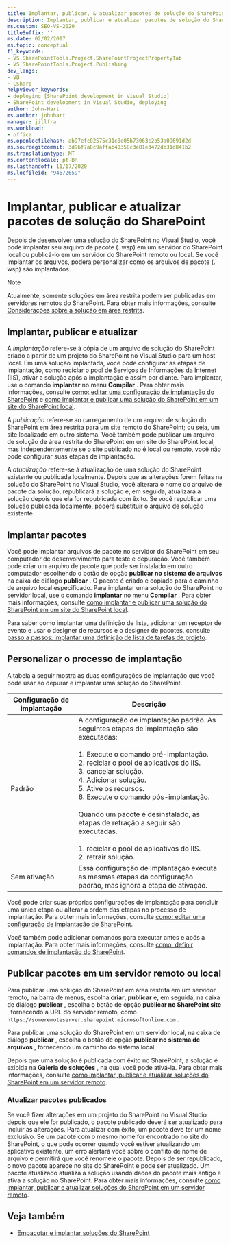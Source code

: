 ```yaml
---
title: Implantar, publicar, & atualizar pacotes de solução do SharePoint
description: Implantar, publicar e atualizar pacotes de solução do SharePoint. Personalize o processo de implantação. Publicar pacotes em um servidor remoto ou local.
ms.custom: SEO-VS-2020
titleSuffix: ''
ms.date: 02/02/2017
ms.topic: conceptual
f1_keywords:
- VS.SharePointTools.Project.SharePointProjectPropertyTab
- VS.SharePointTools.Project.Publishing
dev_langs:
- VB
- CSharp
helpviewer_keywords:
- deploying [SharePoint development in Visual Studio]
- SharePoint development in Visual Studio, deploying
author: John-Hart
ms.author: johnhart
manager: jillfra
ms.workload:
- office
ms.openlocfilehash: ab97efc82575c31c8e05b73063c2b53a09691d2d
ms.sourcegitcommit: 3d96f7a8c9affab40358c3e81e3472db31d841b2
ms.translationtype: MT
ms.contentlocale: pt-BR
ms.lasthandoff: 11/17/2020
ms.locfileid: "94672659"
---
```

# <a name="deploy-publish-and-upgrade-sharepoint-solution-packages"></a>Implantar, publicar e atualizar pacotes de solução do SharePoint
  Depois de desenvolver uma solução do SharePoint no Visual Studio, você pode implantar seu arquivo de pacote (. wsp) em um servidor do SharePoint local ou publicá-lo em um servidor do SharePoint remoto ou local. Se você implantar os arquivos, poderá personalizar como os arquivos de pacote (. wsp) são implantados.

> [!NOTE]
> Atualmente, somente soluções em área restrita podem ser publicadas em servidores remotos do SharePoint. Para obter mais informações, consulte [Considerações sobre a solução em área restrita](../sharepoint/sandboxed-solution-considerations.md).

## <a name="deploy-publish-and-upgrade"></a>Implantar, publicar e atualizar
 A *implantação* refere-se à cópia de um arquivo de solução do SharePoint criado a partir de um projeto do SharePoint no Visual Studio para um host local. Em uma solução implantada, você pode configurar as etapas de implantação, como reciclar o pool de Serviços de Informações da Internet (IIS), ativar a solução após a implantação e assim por diante. Para implantar, use o comando **implantar** no menu **Compilar** . Para obter mais informações, consulte [como: editar uma configuração de implantação do SharePoint](../sharepoint/how-to-edit-a-sharepoint-deployment-configuration.md) e [como implantar e publicar uma solução do SharePoint em um site do SharePoint local](../sharepoint/how-to-deploy-and-publish-a-sharepoint-solution-to-a-local-sharepoint-site.md).

 A *publicação* refere-se ao carregamento de um arquivo de solução do SharePoint em área restrita para um site remoto do SharePoint; ou seja, um site localizado em outro sistema. Você também pode publicar um arquivo de solução de área restrita do SharePoint em um site do SharePoint local, mas independentemente se o site publicado no é local ou remoto, você não pode configurar suas etapas de implantação.

 A *atualização* refere-se à atualização de uma solução do SharePoint existente ou publicada localmente. Depois que as alterações forem feitas na solução do SharePoint no Visual Studio, você alterará o nome do arquivo de pacote da solução, republicará a solução e, em seguida, atualizará a solução depois que ela for republicada com êxito. Se você republicar uma solução publicada localmente, poderá substituir o arquivo de solução existente.

## <a name="deploy-packages"></a>Implantar pacotes
 Você pode implantar arquivos de pacote no servidor do SharePoint em seu computador de desenvolvimento para teste e depuração. Você também pode criar um arquivo de pacote que pode ser instalado em outro computador escolhendo o botão de opção **publicar no sistema de arquivos** na caixa de diálogo **publicar** . O pacote é criado e copiado para o caminho de arquivo local especificado. Para implantar uma solução do SharePoint no servidor local, use o comando **implantar** no menu **Compilar** . Para obter mais informações, consulte [como implantar e publicar uma solução do SharePoint em um site do SharePoint local](../sharepoint/how-to-deploy-and-publish-a-sharepoint-solution-to-a-local-sharepoint-site.md).

 Para saber como implantar uma definição de lista, adicionar um receptor de evento e usar o designer de recursos e o designer de pacotes, consulte [passo a passos: implantar uma definição de lista de tarefas de projeto](../sharepoint/walkthrough-deploying-a-project-task-list-definition.md).

## <a name="customize-the-deployment-process"></a>Personalizar o processo de implantação
 A tabela a seguir mostra as duas configurações de implantação que você pode usar ao depurar e implantar uma solução do SharePoint.

|Configuração de implantação|Descrição|
|------------------------------|-----------------|
|Padrão|A configuração de implantação padrão. As seguintes etapas de implantação são executadas:<br /><br /> 1. Execute o comando pré-implantação.<br />2. reciclar o pool de aplicativos do IIS.<br />3. cancelar solução.<br />4. Adicionar solução.<br />5. Ative os recursos.<br />6. Execute o comando pós-implantação.<br /><br /> Quando um pacote é desinstalado, as etapas de retração a seguir são executadas.<br /><br /> 1. reciclar o pool de aplicativos do IIS.<br />2. retrair solução.|
|Sem ativação|Essa configuração de implantação executa as mesmas etapas da configuração padrão, mas ignora a etapa de ativação.|

 Você pode criar suas próprias configurações de implantação para concluir uma única etapa ou alterar a ordem das etapas no processo de implantação. Para obter mais informações, consulte [como: editar uma configuração de implantação do SharePoint](../sharepoint/how-to-edit-a-sharepoint-deployment-configuration.md).

 Você também pode adicionar comandos para executar antes e após a implantação. Para obter mais informações, consulte [como: definir comandos de implantação do SharePoint](../sharepoint/how-to-set-sharepoint-deployment-commands.md).

## <a name="publish-packages-to-a-remote-or-local-server"></a>Publicar pacotes em um servidor remoto ou local
 Para publicar uma solução do SharePoint em área restrita em um servidor remoto, na barra de menus, escolha **criar**, **publicar** e, em seguida, na caixa de diálogo **publicar** , escolha o botão de opção **publicar no SharePoint site** , fornecendo a URL do servidor remoto, como `https://someremoteserver.sharepoint.microsoftonline.com` .

 Para publicar uma solução do SharePoint em um servidor local, na caixa de diálogo **publicar** , escolha o botão de opção **publicar no sistema de arquivos** , fornecendo um caminho do sistema local.

 Depois que uma solução é publicada com êxito no SharePoint, a solução é exibida na **Galeria de soluções** , na qual você pode ativá-la. Para obter mais informações, consulte [como implantar, publicar e atualizar soluções do SharePoint em um servidor remoto](../sharepoint/how-to-deploy-publish-and-upgrade-sharepoint-solutions-on-a-remote-server.md).

### <a name="upgrade-published-packages"></a>Atualizar pacotes publicados
 Se você fizer alterações em um projeto do SharePoint no Visual Studio depois que ele for publicado, o pacote publicado deverá ser atualizado para incluir as alterações. Para atualizar com êxito, um pacote deve ter um nome exclusivo. Se um pacote com o mesmo nome for encontrado no site do SharePoint, o que pode ocorrer quando você estiver atualizando um aplicativo existente, um erro alertará você sobre o conflito de nome de arquivo e permitirá que você renomeie o pacote. Depois de ser republicado, o novo pacote aparece no site do SharePoint e pode ser atualizado. Um pacote atualizado atualiza a solução usando dados do pacote mais antigo e ativa a solução no SharePoint. Para obter mais informações, consulte [como implantar, publicar e atualizar soluções do SharePoint em um servidor remoto](../sharepoint/how-to-deploy-publish-and-upgrade-sharepoint-solutions-on-a-remote-server.md).

## <a name="see-also"></a>Veja também
- [Empacotar e implantar soluções do SharePoint](../sharepoint/packaging-and-deploying-sharepoint-solutions.md)
